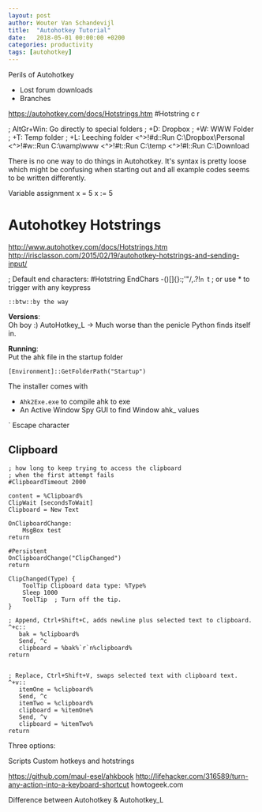 ```yaml
---
layout: post
author: Wouter Van Schandevijl
title:  "Autohotkey Tutorial"
date:   2018-05-01 00:00:00 +0200
categories: productivity
tags: [autohotkey]
---
```


Perils of Autohotkey
- Lost forum downloads
- Branches


https://autohotkey.com/docs/Hotstrings.htm
#Hotstring c r


; AltGr+Win: Go directly to special folders
; +D: Dropbox
; +W: WWW Folder
; +T: Temp folder
; +L: Leeching folder
<^>!#d::Run C:\Dropbox\Personal
<^>!#w::Run C:\wamp\www
<^>!#t::Run C:\temp
<^>!#l::Run C:\Download


There is no one way to do things in Autohotkey.
It's syntax is pretty loose which might be confusing when starting out
and all example codes seems to be written differently.

Variable assignment
x = 5
x := 5


Autohotkey Hotstrings
=====================
http://www.autohotkey.com/docs/Hotstrings.htm
http://irisclasson.com/2015/02/19/autohotkey-hotstrings-and-sending-input/

; Default end characters:
#Hotstring EndChars -()[]{}:;'"/\,.?!`n `t
; or use * to trigger with any keypress


```
::btw::by the way
```


<!--more-->

**Versions**:  
Oh boy :)
AutoHotkey_L
-> Much worse than the penicle Python finds itself in.


**Running**:  
Put the ahk file in the startup folder
```
[Environment]::GetFolderPath("Startup")
```

The installer comes with
- `Ahk2Exe.exe` to compile ahk to exe
- An Active Window Spy GUI to find Window ahk_ values



` Escape character


Clipboard
---------


```ahk
; how long to keep trying to access the clipboard
; when the first attempt fails
#ClipboardTimeout 2000

content = %Clipboard%
ClipWait [secondsToWait]
Clipboard = New Text

OnClipboardChange:
	MsgBox test
return

#Persistent
OnClipboardChange("ClipChanged")
return

ClipChanged(Type) {
    ToolTip Clipboard data type: %Type%
    Sleep 1000
    ToolTip  ; Turn off the tip.
}

; Append, Ctrl+Shift+C, adds newline plus selected text to clipboard.
^+c::
   bak = %clipboard%
   Send, ^c
   clipboard = %bak%`r`n%clipboard%
return


; Replace, Ctrl+Shift+V, swaps selected text with clipboard text.
^+v::
   itemOne = %clipboard%
   Send, ^c
   itemTwo = %clipboard%
   clipboard = %itemOne%
   Send, ^v
   clipboard = %itemTwo%
return
```



Three options:  

Scripts 
Custom hotkeys 
and hotstrings




https://github.com/maul-esel/ahkbook
http://lifehacker.com/316589/turn-any-action-into-a-keyboard-shortcut
howtogeek.com




Difference between Autohotkey &amp; Autohotkey_L

